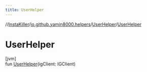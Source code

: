 ```yaml
---
title: UserHelper
---
```

//[InstaKiller](../../../index.html)/[io.github.yamin8000.helpers](../index.html)/[UserHelper](index.html)/[UserHelper](-user-helper.html)



# UserHelper



[jvm]\
fun [UserHelper](-user-helper.html)(igClient: IGClient)




